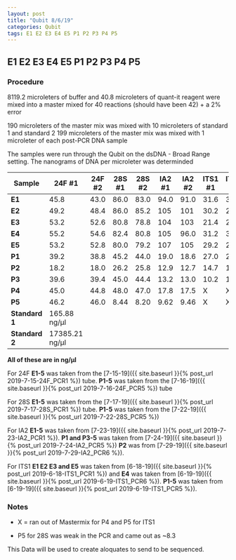 ```yaml
---
layout: post
title: "Qubit 8/6/19"
categories: Qubit
tags: E1 E2 E3 E4 E5 P1 P2 P3 P4 P5 
---
```


## E1 E2 E3 E4 E5 P1 P2 P3 P4 P5

### Procedure

8119.2 microleters of buffer and 40.8 microleters of quant-it reagent were mixed into a master mixed
for 40 reactions (should have been 42) + a 2% error 

190 microleters of the master mix was mixed with 10 microleters of standard 1 and standard 2
199 microleters of the master mix was mixed with 1 microleter of each post-PCR DNA sample 

The samples were run through the Qubit on the dsDNA - Broad Range setting.
The nanograms of DNA per microleter was determinded 

|Sample|**24F** #1|**24F** #2|**28S** #1|**28S** #2|**IA2** #1|**IA2** #2|**ITS1** #1|**ITS1** #2| 
|---|-----|-----|-----|-----|-----|------|-----|-----|
|**E1**|45.8 |43.0 |86.0 |83.0 |94.0 |91.0 |31.6 |31.0 |
|**E2**|49.2 |48.4 |86.0 |85.2 |105 |101|30.2 |29.6 |
|**E3**|53.2 |52.6 |80.8 |78.8 |104 |103 |21.4 |21.0 |
|**E4**|55.2 |54.6 |82.4 |80.8 |105 |96.0 |31.2 |30.6 |
|**E5**|53.2 |52.8 |80.0 |79.2 |107 |105 |29.2 |28.8 |
|**P1**|39.2 |38.8 |45.2 |44.0 |19.0 |18.6 |27.0 |26.6 |
|**P2**|18.2 |18.0 |26.2 |25.8 |12.9 |12.7 |14.7 |14.5 |
|**P3**|39.6 |39.4 |45.0 |44.4 |13.2 |13.0 |10.2 |10.1 |
|**P4**|45.0 |44.8 |48.0 |47.0 |17.8 |17.5 |X|X|
|**P5**|46.2 |46.0 |8.44 |8.20 |9.62 |9.46 |X|X|
|**Standard 1**|165.88 ng/μl|
|**Standard 2**|17385.21 ng/μl|

**All of these are in ng/μl**

For 24F **E1-5** was taken from the [7-15-19]({{ site.baseurl }}{% post_url 2019-7-15-24F_PCR1 %}) tube. **P1-5** was taken from the [7-16-19]({{ site.baseurl }}{% post_url 2019-7-16-24F_PCR5 %}) tube

For 28S **E1-5** was taken from the [7-17-19]({{ site.baseurl }}{% post_url 2019-7-17-28S_PCR1 %}) tube. **P1-5** was taken from the [7-22-19]({{ site.baseurl }}{% post_url 2019-7-22-28S_PCR5 %})

For IA2 **E1-5** was taken from [7-23-19]({{ site.baseurl }}{% post_url 2019-7-23-IA2_PCR1 %}). 
**P1 and P3-5** was taken from [7-24-19]({{ site.baseurl }}{% post_url 2019-7-24-IA2_PCR5 %}) **P2** was from [7-29-19]({{ site.baseurl }}{% post_url 2019-7-29-IA2_PCR6 %}).

For ITS1 **E1 E2 E3 and E5** was taken from [6-18-19]({{ site.baseurl }}{% post_url 2019-6-18-ITS1_PCR1 %}) and **E4** was taken from [6-19-19]({{ site.baseurl }}{% post_url 2019-6-19-ITS1_PCR6 %}). 
**P1-5** was taken from [6-19-19]({{ site.baseurl }}{% post_url 2019-6-19-ITS1_PCR5 %}).

### Notes

* X = ran out of Mastermix for P4 and P5 for ITS1

* P5 for 28S was weak in the PCR and came out as ~8.3  

This Data will be used to create aloquates to send to be sequenced.